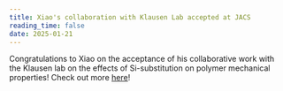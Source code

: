 ```yaml
---
title: Xiao's collaboration with Klausen Lab accepted at JACS
reading_time: false
date: 2025-01-21
---
```

Congratulations to Xiao on the acceptance of his collaborative work with the Klausen lab on the effects of Si-substitution on polymer mechanical properties! Check out more [here](/publication/melvin-enabling-2025/)!

<!--more-->
